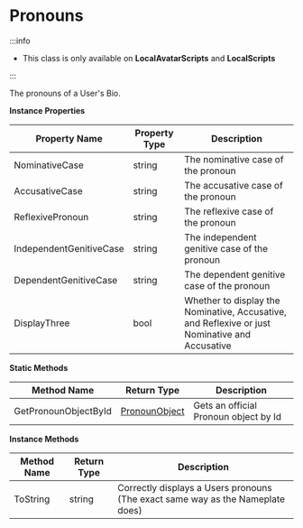 # Pronouns

:::info

+ This class is only available on **LocalAvatarScripts** and **LocalScripts**

:::

The pronouns of a User's Bio.

**Instance Properties**

Property Name | Property Type | Description
--- | --- | ---
NominativeCase | string | The nominative case of the pronoun
AccusativeCase | string | The accusative case of the pronoun
ReflexivePronoun | string | The reflexive case of the pronoun
IndependentGenitiveCase | string | The independent genitive case of the pronoun
DependentGenitiveCase | string | The dependent genitive case of the pronoun
DisplayThree | bool | Whether to display the Nominative, Accusative, and Reflexive or just Nominative and Accusative

**Static Methods**

Method Name | Return Type | Description
--- | --- | ---
GetPronounObjectById | [PronounObject](../pronounobject/index.md) | Gets an official Pronoun object by Id

**Instance Methods**

Method Name | Return Type | Description
--- | --- | ---
ToString | string | Correctly displays a Users pronouns (The exact same way as the Nameplate does)